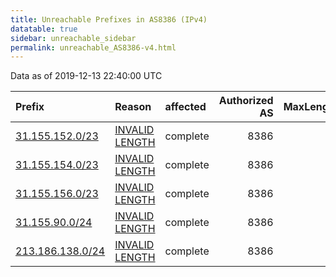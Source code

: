 ```yaml
---
title: Unreachable Prefixes in AS8386 (IPv4)
datatable: true
sidebar: unreachable_sidebar
permalink: unreachable_AS8386-v4.html
---
```


Data as of 2019-12-13 22:40:00 UTC


<div class="datatable-begin"></div>

| Prefix                                                     | Reason                                                                                                    | affected   |   Authorized AS |   MaxLength | Anchor                                         |   unreachable /24s |
|:-----------------------------------------------------------|:----------------------------------------------------------------------------------------------------------|:-----------|----------------:|------------:|:-----------------------------------------------|-------------------:|
| [31.155.152.0/23](https://stat.ripe.net/31.155.152.0/23)   | [INVALID LENGTH](https://rpki-validator.ripe.net/announcement-preview?asn=AS8386&prefix=31.155.152.0/23)  | complete   |            8386 |          20 | [RIPE](unreachable_RIPE_NCC_RPKI_Root-v4.html) |                  2 |
| [31.155.154.0/23](https://stat.ripe.net/31.155.154.0/23)   | [INVALID LENGTH](https://rpki-validator.ripe.net/announcement-preview?asn=AS8386&prefix=31.155.154.0/23)  | complete   |            8386 |          20 | [RIPE](unreachable_RIPE_NCC_RPKI_Root-v4.html) |                  2 |
| [31.155.156.0/23](https://stat.ripe.net/31.155.156.0/23)   | [INVALID LENGTH](https://rpki-validator.ripe.net/announcement-preview?asn=AS8386&prefix=31.155.156.0/23)  | complete   |            8386 |          20 | [RIPE](unreachable_RIPE_NCC_RPKI_Root-v4.html) |                  2 |
| [31.155.90.0/24](https://stat.ripe.net/31.155.90.0/24)     | [INVALID LENGTH](https://rpki-validator.ripe.net/announcement-preview?asn=AS8386&prefix=31.155.90.0/24)   | complete   |            8386 |          21 | [RIPE](unreachable_RIPE_NCC_RPKI_Root-v4.html) |                  1 |
| [213.186.138.0/24](https://stat.ripe.net/213.186.138.0/24) | [INVALID LENGTH](https://rpki-validator.ripe.net/announcement-preview?asn=AS8386&prefix=213.186.138.0/24) | complete   |            8386 |          20 | [RIPE](unreachable_RIPE_NCC_RPKI_Root-v4.html) |                  1 |

<div class="datatable-end"></div>